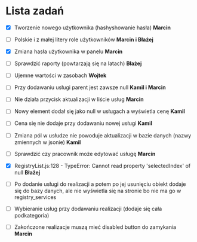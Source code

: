 # Lista zadań

- [X] Tworzenie nowego użytkownika (hashyshowanie hasła) **Marcin**

- [ ] Polskie i z małej litery role użytkowników **Marcin i Błażej**

- [X] Zmiana hasła użytkownika w panelu **Marcin**

- [ ] Sprawdzić raporty (powtarzają się na latach) **Błażej**

- [ ] Ujemne wartości w zasobach **Wojtek**

- [ ] Przy dodawaniu usługi parent jest zawsze null **Kamil i Marcin**

- [ ] Nie działa przycisk aktualizacji w liście usług **Marcin**

- [ ] Nowy element dodał się jako null w usługach a wyświetla cenę **Kamil**

- [ ] Cena się nie dodaje przy dodawaniu nowej usługi **Kamil**

- [ ] Zmiana pól w usłudze nie powoduje aktualizacji w bazie danych (nazwy zmiennych w jsonie) **Kamil**

- [ ] Sprawdzić czy pracownik może edytować usługę **Marcin**

- [x] RegistryList.js:128 - TypeError: Cannot read property 'selectedIndex' of null **Błażej**

- [ ] Po dodanie usługi do realizacji a potem po jej usunięciu obiekt dodaje się do bazy danych, ale nie wyświetla się na stronie bo nie ma go w registry_services

- [ ] Wybieranie usług przy dodawaniu realizacji (dodaje się cała podkategoria)

- [ ] Zakończone realizacje muszą mieć disabled button do zamykania **Marcin**
